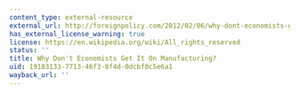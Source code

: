 ```yaml
---
content_type: external-resource
external_url: http://foreignpolicy.com/2012/02/06/why-dont-economists-get-it-on-manufacturing
has_external_license_warning: true
license: https://en.wikipedia.org/wiki/All_rights_reserved
status: ''
title: Why Don't Economists Get It On Manufacturing?
uid: 19183133-7713-46f3-8f4d-0dcbf0c5e6a1
wayback_url: ''
---
```

